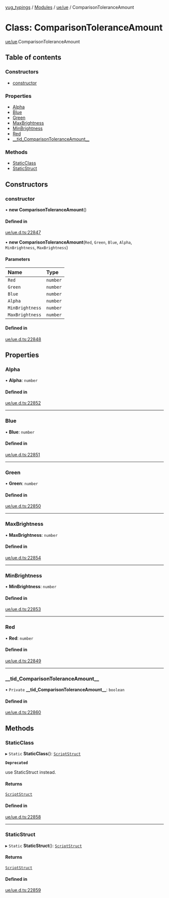 [yug_typings](../README.md) / [Modules](../modules.md) / [ue/ue](../modules/ue_ue.md) / ComparisonToleranceAmount

# Class: ComparisonToleranceAmount

[ue/ue](../modules/ue_ue.md).ComparisonToleranceAmount

## Table of contents

### Constructors

- [constructor](ue_ue.ComparisonToleranceAmount.md#constructor)

### Properties

- [Alpha](ue_ue.ComparisonToleranceAmount.md#alpha)
- [Blue](ue_ue.ComparisonToleranceAmount.md#blue)
- [Green](ue_ue.ComparisonToleranceAmount.md#green)
- [MaxBrightness](ue_ue.ComparisonToleranceAmount.md#maxbrightness)
- [MinBrightness](ue_ue.ComparisonToleranceAmount.md#minbrightness)
- [Red](ue_ue.ComparisonToleranceAmount.md#red)
- [\_\_tid\_ComparisonToleranceAmount\_\_](ue_ue.ComparisonToleranceAmount.md#__tid_comparisontoleranceamount__)

### Methods

- [StaticClass](ue_ue.ComparisonToleranceAmount.md#staticclass)
- [StaticStruct](ue_ue.ComparisonToleranceAmount.md#staticstruct)

## Constructors

### constructor

• **new ComparisonToleranceAmount**()

#### Defined in

[ue/ue.d.ts:22847](https://github.com/YugMetaverse/yug_typings/blob/25cad34/ue/ue.d.ts#L22847)

• **new ComparisonToleranceAmount**(`Red`, `Green`, `Blue`, `Alpha`, `MinBrightness`, `MaxBrightness`)

#### Parameters

| Name | Type |
| :------ | :------ |
| `Red` | `number` |
| `Green` | `number` |
| `Blue` | `number` |
| `Alpha` | `number` |
| `MinBrightness` | `number` |
| `MaxBrightness` | `number` |

#### Defined in

[ue/ue.d.ts:22848](https://github.com/YugMetaverse/yug_typings/blob/25cad34/ue/ue.d.ts#L22848)

## Properties

### Alpha

• **Alpha**: `number`

#### Defined in

[ue/ue.d.ts:22852](https://github.com/YugMetaverse/yug_typings/blob/25cad34/ue/ue.d.ts#L22852)

___

### Blue

• **Blue**: `number`

#### Defined in

[ue/ue.d.ts:22851](https://github.com/YugMetaverse/yug_typings/blob/25cad34/ue/ue.d.ts#L22851)

___

### Green

• **Green**: `number`

#### Defined in

[ue/ue.d.ts:22850](https://github.com/YugMetaverse/yug_typings/blob/25cad34/ue/ue.d.ts#L22850)

___

### MaxBrightness

• **MaxBrightness**: `number`

#### Defined in

[ue/ue.d.ts:22854](https://github.com/YugMetaverse/yug_typings/blob/25cad34/ue/ue.d.ts#L22854)

___

### MinBrightness

• **MinBrightness**: `number`

#### Defined in

[ue/ue.d.ts:22853](https://github.com/YugMetaverse/yug_typings/blob/25cad34/ue/ue.d.ts#L22853)

___

### Red

• **Red**: `number`

#### Defined in

[ue/ue.d.ts:22849](https://github.com/YugMetaverse/yug_typings/blob/25cad34/ue/ue.d.ts#L22849)

___

### \_\_tid\_ComparisonToleranceAmount\_\_

• `Private` **\_\_tid\_ComparisonToleranceAmount\_\_**: `boolean`

#### Defined in

[ue/ue.d.ts:22860](https://github.com/YugMetaverse/yug_typings/blob/25cad34/ue/ue.d.ts#L22860)

## Methods

### StaticClass

▸ `Static` **StaticClass**(): [`ScriptStruct`](ue_ue.ScriptStruct.md)

**`Deprecated`**

use StaticStruct instead.

#### Returns

[`ScriptStruct`](ue_ue.ScriptStruct.md)

#### Defined in

[ue/ue.d.ts:22858](https://github.com/YugMetaverse/yug_typings/blob/25cad34/ue/ue.d.ts#L22858)

___

### StaticStruct

▸ `Static` **StaticStruct**(): [`ScriptStruct`](ue_ue.ScriptStruct.md)

#### Returns

[`ScriptStruct`](ue_ue.ScriptStruct.md)

#### Defined in

[ue/ue.d.ts:22859](https://github.com/YugMetaverse/yug_typings/blob/25cad34/ue/ue.d.ts#L22859)
